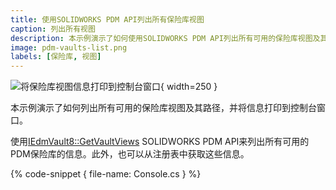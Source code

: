 ```yaml
---
title: 使用SOLIDWORKS PDM API列出所有保险库视图
caption: 列出所有视图
description: 本示例演示了如何使用SOLIDWORKS PDM API列出所有可用的保险库视图及其路径
image: pdm-vaults-list.png
labels: [保险库, 视图]
---
```

![将保险库视图信息打印到控制台窗口](pdm-vaults-list.png){ width=250 }

本示例演示了如何列出所有可用的保险库视图及其路径，并将信息打印到控制台窗口。

使用[IEdmVault8::GetVaultViews](https://help.solidworks.com/2018/english/api/epdmapi/epdm.interop.epdm~epdm.interop.epdm.iedmvault8~getvaultviews.html) SOLIDWORKS PDM API来列出所有可用的PDM保险库的信息。此外，也可以从注册表中获取这些信息。

{% code-snippet { file-name: Console.cs } %}